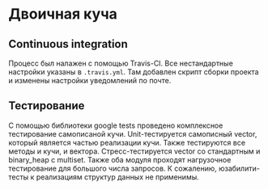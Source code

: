 # Двоичная куча

## Continuous integration

Процесс был налажен с помощью Travis-CI. 
Все нестандартные настройки указаны в ``.travis.yml``.
Там добавлен скрипт сборки проекта и изменены настройки уведомлений по почте.

## Тестирование

С помощью библиотеки google tests проведено комплексное тестирование самописаной кучи.
Unit-тестируется самописный vector, который является частью реализации кучи.
Также тестируются все методы и кучи, и вектора.
Стресс-тестируется vector со стандартным и binary_heap с multiset.
Также оба модуля проходят нагрузочное тестирование для большого числа запросов.
К сожалению, юзабилити-тесты к реализациям структур данных не применимы.

